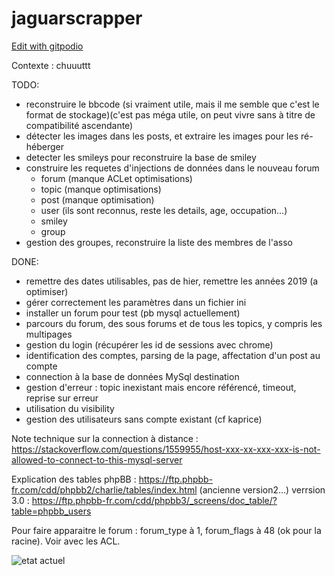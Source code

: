 # jaguarscrapper

[Edit with gitpodio](https://gitpod.io/#https://github.com/jpequery/jaguarscrapper)

Contexte : chuuuttt

TODO: 
- reconstruire le bbcode (si vraiment utile, mais il me semble que c'est le format de stockage)(c'est pas méga utile, on peut vivre sans à titre de compatibilité ascendante)
- détecter les images dans les posts, et extraire les images pour les ré-héberger
- detecter les smileys pour reconstruire la base de smiley
- construire les requetes d'injections de données dans le nouveau forum
     - forum  (manque ACLet optimisations)
     - topic (manque optimisations)
     - post (manque optimisation)
     - user (ils sont reconnus, reste les details, age, occupation...)
     - smiley
     - group
- gestion des groupes, reconstruire la liste des membres de l'asso

DONE:
- remettre des dates utilisables, pas de hier, remettre les années 2019 (a optimiser)
- gérer correctement les paramètres dans un fichier ini
- installer un forum pour test (pb mysql actuellement)
- parcours du forum, des sous forums et de tous les topics, y compris les multipages
- gestion du login (récupérer les id de sessions avec chrome)
- identification des comptes, parsing de la page, affectation d'un post au compte
- connection à la base de données MySql destination
- gestion d'erreur : topic inexistant mais encore référencé, timeout, reprise sur erreur
- utilisation du visibility
- gestion des utilisateurs sans compte existant (cf kaprice)

Note technique sur la connection à distance : https://stackoverflow.com/questions/1559955/host-xxx-xx-xxx-xxx-is-not-allowed-to-connect-to-this-mysql-server

Explication des tables phpBB : https://ftp.phpbb-fr.com/cdd/phpbb2/charlie/tables/index.html (ancienne version2...)
verrsion 3.0 : https://ftp.phpbb-fr.com/cdd/phpbb3/_screens/doc_table/?table=phpbb_users

Pour faire apparaitre le forum : forum_type à 1, forum_flags à 48 (ok pour la racine). Voir avec les ACL.

![etat actuel](https://i.imgur.com/OF9tAOT.png "etat actuel")

